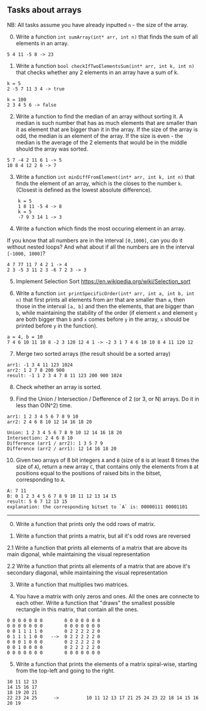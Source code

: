 ## Tasks about arrays

NB: All tasks assume you have already inputted `n` - the size of the array.

0. Write a function `int sumArray(int* arr, int n)` that finds the sum of all elements in an array.

```
5 4 11 -5 8 -> 23
```

1. Write a function `bool checkIfTwoElementsSum(int* arr, int k, int n)` that checks whether any 2 elements in an array have a sum of k.

```
k = 5
2 -5 7 11 3 4 -> true

k = 100
2 3 4 5 6 -> false

```

2. Write a function to find the median of an array without sorting it. A median is such number that has as much elements that are smaller than it as element that are bigger than it in the array. If the size of the array is odd, the median is an element of the array. If the size is even - the median is the average of the 2 elements that would be in the middle should the array was sorted.

```
5 7 -4 2 11 6 1 -> 5
10 8 4 12 2 6 -> 7
```

3. Write a function `int minDiffFromElement(int* arr, int k, int n)` that finds the element of an array, which is the closes to the number `k`. (Closest is defined as the lowest absolute difference).
```
    k = 5
    1 8 11 -5 4 -> 8
    k = 5
    -7 9 3 14 1 -> 3
```

4. Write a function which finds the most occuring element in an array. 

If you know that all numbers are in the interval `[0,1000]`, can you do it without nested loops?
And what about if all the numbers are in the interval `[-1000, 1000]`? 

```
4 7 77 11 7 4 2 1 -> 4
2 3 -5 3 11 2 3 -6 7 2 3 -> 3
```

5. Implement Selection Sort
https://en.wikipedia.org/wiki/Selection_sort


6. Write a function `int printSpecificOrder(int* arr, int a, int b, int n)` that first prints all elements from arr that are smaller than `a`, then those in the interval `[a, b]` and then the elements, that are bigger than `b`, while maintaining the stability of the order (if element `x` and element `y` are both bigger than `b` and `x` comes before `y` in the array, `x` should be printed before `y` in the function).

```
a = 4, b = 10
7 4 6 10 11 10 8 -2 3 120 12 4 1 -> -2 3 1 7 4 6 10 10 8 4 11 120 12
```

7. Merge two sorted arrays (the result should be a sorted array)
```
arr1: -1 3 4 11 123 1024
arr2: 1 2 7 8 200 900
result: -1 1 2 3 4 7 8 11 123 200 900 1024
```

8. Check whether an array is sorted. 

9. Find the Union / Intersection / Defference of 2 (or 3, or N) arrays. Do it in less than O(N^2) time.

```
arr1: 1 2 3 4 5 6 7 8 9 10
arr2: 2 4 6 8 10 12 14 16 18 20

Union: 1 2 3 4 5 6 7 8 9 10 12 14 16 18 20
Intersection: 2 4 6 8 10
Difference (arr1 / arr2): 1 3 5 7 9
Difference (arr2 / arr1): 12 14 16 18 20
```

10. Given two arrays of 8 bit integers `A` and `B` (size of `B` is at least 8 times the size of `A`), return a new array `C`, that contains only the elements from `B` at positions equal to the positions of raised bits in the bitset, corresponding to `A`.
```
A: 7 11
B: 0 1 2 3 4 5 6 7 8 9 10 11 12 13 14 15
result: 5 6 7 12 13 15
explanation: the corresponding bitset to `A` is: 00000111 00001101
```

-----------------------------------

0. Write a function that prints only the odd rows of matrix. 

1. Write a function that prints a matrix, but all it's odd rows are reversed

2.1 Write a function that prints all elements of a matrix that are above its main digonal, while maintaining the visual representation

2.2 Write a function that prints all elements of a matrix that are above it's secondary diagonal, while maintaining the visual representation

3. Write a function that multiplies two matrices.

4. You have a matrix with only zeros and ones. All the ones are connecte to each other. Write a functiion that "draws" the smallest possible rectangle in this matrix, that contain all the ones. 

```
0 0 0 0 0 0 0        0 0 0 0 0 0 0
0 0 0 0 0 0 0        0 0 0 0 0 0 0
0 0 1 1 1 1 0        0 2 2 2 2 2 0
0 1 1 1 1 0 0   -->  0 2 2 2 2 2 0 
0 0 0 1 0 0 0        0 2 2 2 2 2 0
0 0 1 0 0 0 0        0 2 2 2 2 2 0
0 0 0 0 0 0 0        0 0 0 0 0 0 0

```

5. Write a function that prints the elements of a matrix spiral-wise, starting from the top-left and going to the right.

```
10 11 12 13
14 15 16 17
18 19 20 21
22 23 24 25      ->          10 11 12 13 17 21 25 24 23 22 18 14 15 16 20 19
```
